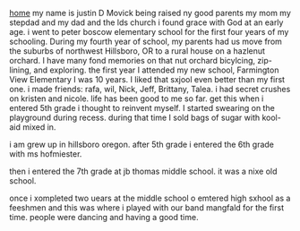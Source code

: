 [home](justinmovickthemovie.github.io/README.md)
my name is justin D Movick being raised ny good parents my mom my stepdad and my dad and the lds church i found grace with God at an early age. 
i went to peter boscow elementary school for the first four years of my schooling. During my fourth year of school, my parents had us move from the suburbs of northwest Hillsboro, OR to a rural house on a hazlenut orchard. I have many fond memories on that nut orchard bicylcing, zip-lining, and exploring.
the first year I attended my new school, Farmington View Elementary I was 10 years. I liked that sxjool even better than my first one. 
i made friends: rafa, wil, Nick, Jeff, Brittany, Talea. i had secret crushes on kristen and nicole. life has been good to me so far.
get this when i entered 5th grade i thought to reinvent myself. I started swearing on the playground during recess. during that time I sold bags of sugar with kool-aid mixed in. 

i am grew up in hillsboro oregon.
after 5th grade i entered the 6th grade with ms hofmiester. 

then i entered the 7th grade at jb thomas middle school. it was a nixe old school.

once i xompleted two uears at the middle school o emtered high sxhool as a feeshmen and this was where i played with our band mangfald for the first time. people were dancing and having a good time. 




